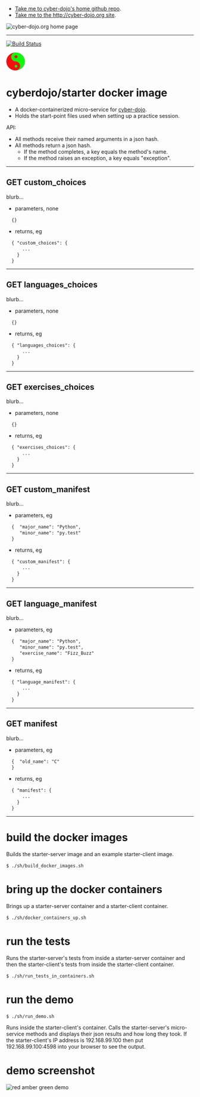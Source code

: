 
* [Take me to cyber-dojo's home github repo](https://github.com/cyber-dojo/cyber-dojo).
* [Take me to the http://cyber-dojo.org site](http://cyber-dojo.org).

![cyber-dojo.org home page](https://github.com/cyber-dojo/cyber-dojo/blob/master/shared/home_page_snaphot.png)

- - - -

[![Build Status](https://travis-ci.org/cyber-dojo/starter.svg?branch=master)](https://travis-ci.org/cyber-dojo/starter)

<img src="https://raw.githubusercontent.com/cyber-dojo/nginx/master/images/home_page_logo.png"
alt="cyber-dojo yin/yang logo" width="50px" height="50px"/>

# cyberdojo/starter docker image

- A docker-containerized micro-service for [cyber-dojo](http://cyber-dojo.org).
- Holds the start-point files used when setting up a practice session.

API:
  * All methods receive their named arguments in a json hash.
  * All methods return a json hash.
    * If the method completes, a key equals the method's name.
    * If the method raises an exception, a key equals "exception".

- - - -

## GET custom_choices
blurb...
- parameters, none
```
  {}
```
- returns, eg
```
  { "custom_choices": {
      ...
    }
  }
```

- - - -

## GET languages_choices
blurb...
- parameters, none
```
  {}
```
- returns, eg
```
  { "languages_choices": {
      ...
    }
  }
```

- - - -

## GET exercises_choices
blurb...
- parameters, none
```
  {}
```
- returns, eg
```
  { "exercises_choices": {
      ...
    }
  }
```

- - - -

## GET custom_manifest
blurb...
- parameters, eg
```
  {  "major_name": "Python",
     "minor_name": "py.test"
  }
```
- returns, eg
```
  { "custom_manifest": {
      ...
    }
  }
```

- - - -

## GET language_manifest
blurb...
- parameters, eg
```
  {  "major_name": "Python",
     "minor_name": "py.test",
     "exercise_name": "Fizz_Buzz"
  }
```
- returns, eg
```
  { "language_manifest": {
      ...
    }
  }
```

- - - -

## GET manifest
blurb...
- parameters, eg
```
  {  "old_name": "C"
  }
```
- returns, eg
```
  { "manifest": {
      ...
    }
  }
```

- - - -

# build the docker images
Builds the starter-server image and an example starter-client image.
```
$ ./sh/build_docker_images.sh
```

# bring up the docker containers
Brings up a starter-server container and a starter-client container.

```
$ ./sh/docker_containers_up.sh
```

# run the tests
Runs the starter-server's tests from inside a starter-server container
and then the starter-client's tests from inside the starter-client container.
```
$ ./sh/run_tests_in_containers.sh
```

# run the demo
```
$ ./sh/run_demo.sh
```
Runs inside the starter-client's container.
Calls the starter-server's micro-service methods
and displays their json results and how long they took.
If the starter-client's IP address is 192.168.99.100 then put
192.168.99.100:4598 into your browser to see the output.

# demo screenshot

![red amber green demo](red_amber_green_demo.png?raw=true "red amber green demo")
